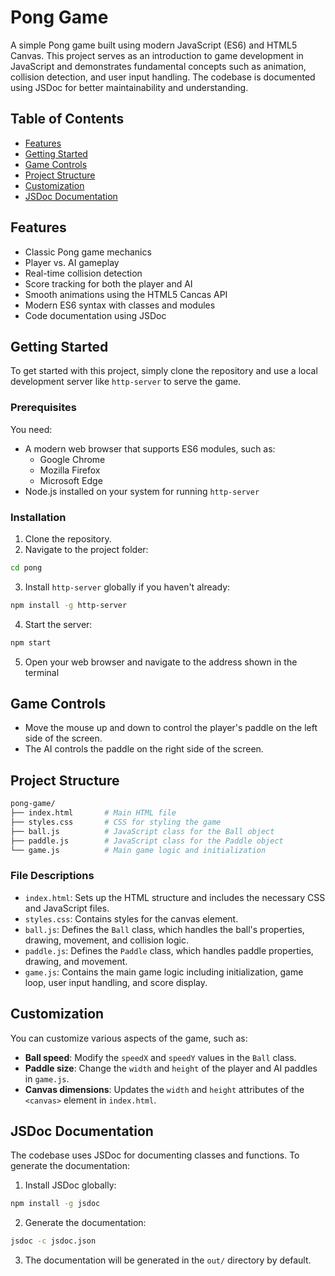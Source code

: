 # Pong Game

A simple Pong game built using modern JavaScript (ES6) and HTML5 Canvas. This project serves as an introduction to game development in JavaScript and demonstrates fundamental concepts such as animation, collision detection, and user input handling. The codebase is documented using JSDoc for better maintainability and understanding.

## Table of Contents
- [Features](#features)
- [Getting Started](#getting-started)
- [Game Controls](#game-controls)
- [Project Structure](#project-structure)
- [Customization](#customization)
- [JSDoc Documentation](#jsdoc-documentation)

## Features
- Classic Pong game mechanics
- Player vs. AI gameplay
- Real-time collision detection
- Score tracking for both the player and AI
- Smooth animations using the HTML5 Cancas API
- Modern ES6 syntax with classes and modules
- Code documentation using JSDoc

## Getting Started
To get started with this project, simply clone the repository and use a local development server like `http-server` to serve the game.

### Prerequisites
You need:
- A modern web browser that supports ES6 modules, such as:
  - Google Chrome
  - Mozilla Firefox
  - Microsoft Edge
- Node.js installed on your system for running `http-server`

### Installation
1. Clone the repository.
2. Navigate to the project folder:
  ```bash
  cd pong
  ```
3. Install `http-server` globally if you haven't already:
  ```bash
  npm install -g http-server
  ```
4. Start the server:
  ```bash
  npm start
  ```
5. Open your web browser and navigate to the address shown in the terminal

## Game Controls
- Move the mouse up and down to control the player's paddle on the left side of the screen.
- The AI controls the paddle on the right side of the screen.

## Project Structure
```bash
pong-game/
├── index.html       # Main HTML file
├── styles.css       # CSS for styling the game
├── ball.js          # JavaScript class for the Ball object
├── paddle.js        # JavaScript class for the Paddle object
└── game.js          # Main game logic and initialization
```

### File Descriptions
- `index.html`: Sets up the HTML structure and includes the necessary CSS and JavaScript files.
- `styles.css`: Contains styles for the canvas element.
- `ball.js`: Defines the `Ball` class, which handles the ball's properties, drawing, movement, and collision logic.
- `paddle.js`: Defines the `Paddle` class, which handles paddle properties, drawing, and movement.
- `game.js`: Contains the main game logic including initialization, game loop, user input handling, and score display.

## Customization
You can customize various aspects of the game, such as:
- **Ball speed**: Modify the `speedX` and `speedY` values in the `Ball` class.
- **Paddle size**: Change the `width` and `height` of the player and AI paddles in `game.js`.
- **Canvas dimensions**: Updates the `width` and `height` attributes of the `<canvas>` element in `index.html`.

## JSDoc Documentation
The codebase uses JSDoc for documenting classes and functions. To generate the documentation:
1. Install JSDoc globally:
  ```bash
  npm install -g jsdoc
  ```
2. Generate the documentation:
  ```bash
  jsdoc -c jsdoc.json
  ```
3. The documentation will be generated in the `out/` directory by default.
